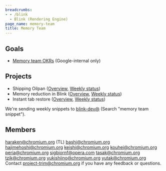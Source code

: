 ```yaml
---
breadcrumbs:
- - /blink
  - Blink (Rendering Engine)
page_name: memory-team
title: Memory Team
---
```


## Goals

*   [Memory team OKRs](https://easyokrs.googleplex.com/edit/memory-dev/)
            (Google-internal only)

## Projects

*   Shipping Oilpan
            ([Overview](https://docs.google.com/document/d/1_zHanQ8o1lZt1NA_X_2Uo4Tk_wXEkik5JXs8nSSu2Rs/edit#heading=h.ljp56sfuikn2),
            [Weekly
            status](https://docs.google.com/document/d/1E9NxBmI6FRZ9AgGKhcTcyYV4_19WutY-KgbqBcIoHgI/edit?pli=1))
*   Memory reduction in Blink
            ([Overview](https://docs.google.com/presentation/d/1soWvmqxWuZQ_ZchvPZFgf5frAQBBlq5f2tJTuDDPZI8/edit#slide=id.g437b0e633_00),
            [Weekly
            status](https://docs.google.com/document/d/1Ss64pHLncbpmkmQcWqdL7fiPAH0oy_5XSvjBO3aXf60/edit#heading=h.edmjmaqgarcl))
*   Instant tab restore
            ([Overview](https://docs.google.com/document/d/1tOgHctJ1Pwdf0U2n7_y9ZDrpLehy4MKpIxjJPj9J33c/edit?pli=1),
            [Weekly
            status](https://docs.google.com/document/d/1Vni5m6ohMBkgZFgwI6jjEx-qWUN-4_o7rybyZ330jPY/edit#))

We're sending weekly snippets to
[blink-dev@](https://groups.google.com/a/chromium.org/forum/#!forum/blink-dev)
(Search "memory team snippet").

## Members

haraken@chromium.org (TL)
bashi@chromium.org
hajimehoshi@chromium.org
keishi@chromium.org
kouhei@chromium.org
peria@chromium.org
sigbjornf@opera.com
tasak@chromium.org
tzik@chromium.org
yukishiino@chromium.org
yutak@chromium.org
Contact project-trim@chromium.org if you have any feedback or questions.

